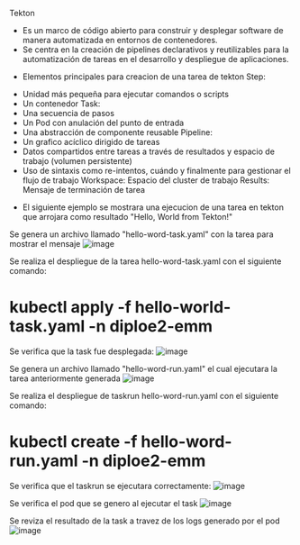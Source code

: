Tekton
-  Es un marco de código abierto para construir y desplegar software de manera automatizada en entornos de contenedores.
-  Se centra en la creación de pipelines declarativos y reutilizables para la automatización de tareas en el desarrollo y despliegue de aplicaciones.

* Elementos principales para creacion de una tarea de tekton
Step:
- Unidad más pequeña para ejecutar comandos o scripts
- Un contenedor
Task:
- Una secuencia de pasos
- Un Pod con anulación del punto de entrada
- Una abstracción de componente reusable
Pipeline:
- Un grafico acíclico dirigido de tareas
- Datos compartidos entre tareas a través de resultados y espacio de trabajo (volumen persistente)
- Uso de sintaxis como re-intentos, cuándo y finalmente para gestionar el flujo de trabajo
Workspace: Espacio del cluster de trabajo
Results: Mensaje de terminación de tarea

* El siguiente ejemplo se mostrara una ejecucion de una tarea en tekton que arrojara como resultado "Hello, World from Tekton!"

Se genera un archivo llamado "hello-word-task.yaml" con la tarea para mostrar el mensaje
![image](https://github.com/user-attachments/assets/9373da38-74ef-45f2-9ff5-26a446ccc60d)

Se realiza el despliegue de la tarea hello-word-task.yaml con el siguiente comando:
# kubectl apply -f hello-world-task.yaml -n diploe2-emm

Se verifica que la task fue desplegada:
![image](https://github.com/user-attachments/assets/1dd2c70e-dc52-46e6-a391-507e9dc192c5)

Se genera un archivo llamado "hello-word-run.yaml" el cual ejecutara la tarea anteriormente generada
![image](https://github.com/user-attachments/assets/c2cd1b22-468e-4e6e-b31b-007bc889d47c)

Se realiza el despliegue de taskrun hello-word-run.yaml con el siguiente comando:
# kubectl create -f hello-word-run.yaml -n diploe2-emm

Se verifica que el taskrun se ejecutara correctamente:
![image](https://github.com/user-attachments/assets/b12f6dc4-d0e8-4759-afcd-1b8c947980c7)

Se verifica el pod que se genero al ejecutar el task
![image](https://github.com/user-attachments/assets/4a0150cf-4304-410b-affd-be0f1d063558)

Se reviza el resultado de la task a travez de los logs generado por el pod
![image](https://github.com/user-attachments/assets/46262016-0ea9-48e2-a7c1-12e7f950d891)




